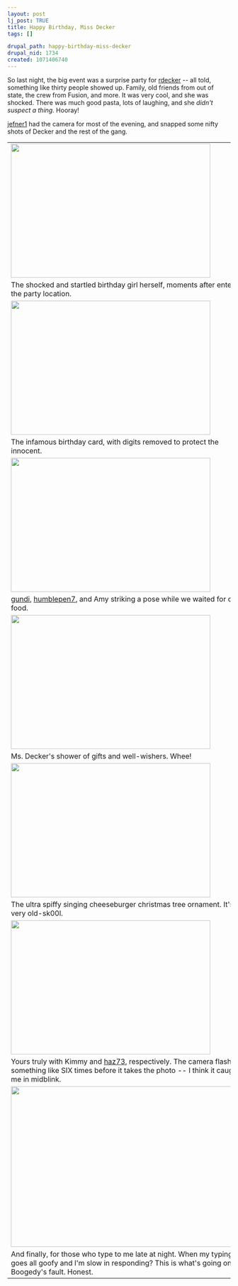 ```yaml
--- 
layout: post
lj_post: TRUE
title: Happy Birthday, Miss Decker
tags: []

drupal_path: happy-birthday-miss-decker
drupal_nid: 1734
created: 1071406740
---
```

So last night, the big event was a surprise party for <a href="http://rdecker.livejournal.com">rdecker</a> -- all told, something like thirty people showed up. Family, old friends from out of state, the crew from Fusion, and more. It was very cool, and she was shocked. There was much good pasta, lots of laughing, and she <i>didn't suspect a thing.</i> Hooray!

<a href="http://jefner1.livejournal.com">jefner1</a> had the camera for most of the evening, and snapped some nifty shots of Decker and the rest of the gang.

<lj-cut text="Show me the pictures!"><table border="0" cellspacing="0" cellpadding="5">
	<tr>
		<td><img src="/files/lj-photos/decker_bday/DSC00635.jpg" alt="" width="450" height="302" border="0"></td>
	</tr>
	<tr>
		<td>The shocked and startled birthday girl herself, moments after entering the party location. </td>
	</tr>
	<tr>
		<td><img src="/files/lj-photos/decker_bday/DSC00641.jpg" alt="" width="450" height="302" border="0"></td>
	</tr>
	<tr>
		<td>The infamous birthday card, with digits removed to protect the innocent.</td>
	</tr>
	<tr>
		<td><img src="/files/lj-photos/decker_bday/DSC00637.jpg" alt="" width="450" height="302" border="0"></td>
	</tr>
	<tr>
		<td><a href="http://gundi.livejournal.com">gundi</a>, <a href="http://humblepen7.livejournal.com">humblepen7</a>, and Amy striking a pose while we waited for our food.</td>
	</tr>
	<tr>
		<td><img src="/files/lj-photos/decker_bday/DSC00658.jpg" alt="" width="450" height="302" border="0"></td>
	</tr>
	<tr>
		<td>Ms. Decker's shower of gifts and well-wishers. Whee!</td>
	</tr>
	<tr>
		<td><img src="/files/lj-photos/decker_bday/DSC00642.jpg" alt="" width="450" height="302" border="0"></td>
	</tr>
	<tr>
		<td>The ultra spiffy singing cheeseburger christmas tree ornament. It's very old-sk00l.</td>
	</tr>
	<tr>
		<td><img src="/files/lj-photos/decker_bday/DSC00638.jpg" alt="" width="450" height="302" border="0"></td>
	</tr>
	<tr>
		<td>Yours truly with Kimmy and <a href="http://haz73.livejournal.com">haz73</a>, respectively. The camera flashes something like SIX times before it takes the photo -- I think it caught me in midblink.</td>
	</tr>
	<tr>
		<td><img src="/files/lj-photos/decker_bday/DSC00674.jpg" alt="" width="540" height="362" border="0"></td>
	</tr>
	<tr>
		<td>And finally, for those who type to me late at night. When my typing goes all goofy and I'm slow in responding? This is what's going on. It's Boogedy's fault. Honest.</td>
	</tr>
</table>

